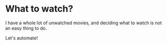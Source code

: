 # What to watch?

I have a whole lot of unwatched movies, and deciding what to watch is not an easy thing to do.

Let's automate!
